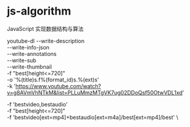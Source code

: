 # js-algorithm

JavaScript 实现数据结构与算法




youtube-dl --write-description \
--write-info-json \
--write-annotations \
--write-sub \
--write-thumbnail \
-f "best[height<=720]" \
-o '%(title)s.f%(format_id)s.%(ext)s' \
-k 'https://www.youtube.com/watch?v=g8AVmVhNTkM&list=PLLuMmzMTgVK7ug02DDoQsf50OtwVDL1xd'


-f 'bestvideo,bestaudio' \
-f "best[height<=720]" \
-f 'bestvideo[ext=mp4]+bestaudio[ext=m4a]/best[ext=mp4]/best' \
